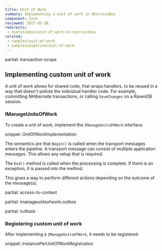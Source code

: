 ```yaml
---
title: Unit of Work
summary: Implementing a unit of work in NServiceBus
component: Core
reviewed: 2017-03-30
redirects:
 - nservicebus/unit-of-work-in-nservicebus
related:
 - samples/unit-of-work
 - samples/pipeline/unit-of-work
---
```


partial: transaction-scope


## Implementing custom unit of work

A unit of work allows for shared code, that wraps handlers, to be reused in a way that doesn't pollute the individual handler code. For example, committing NHibernate transactions, or calling `SaveChanges` on a RavenDB session.


### IManageUnitsOfWork

To create a unit of work, implement the `IManageUnitsOfWork` interface.

snippet: UnitOfWorkImplementation

The semantics are that `Begin()` is called when the transport messages enters the pipeline. A transport message can consist of multiple application messages. This allows any setup that is required.

The `End()` method is called when the processing is complete. If there is an exception, it is passed into the method.

This gives a way to perform different actions depending on the outcome of the message(s).

partial: access-to-context

partial: imanageunitsofwork-outbox

partial: nulltask


### Registering custom unit of work

After implementing a `IManageUnitsOfWork`, it needs to be registered:

snippet: InstancePerUnitOfWorkRegistration